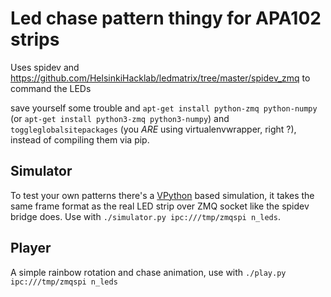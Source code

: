 # Led chase pattern thingy for APA102 strips

Uses spidev and <https://github.com/HelsinkiHacklab/ledmatrix/tree/master/spidev_zmq> to command the LEDs

save yourself some trouble and `apt-get install python-zmq python-numpy` (or `apt-get install python3-zmq python3-numpy`) 
and `toggleglobalsitepackages` (you *ARE* using virtualenvwrapper, right ?), instead of compiling them via pip.

## Simulator

To test your own patterns there's a [VPython](http://vpython.org/) based simulation, it takes the same frame format
as the real LED strip over ZMQ socket like the spidev bridge does. Use with `./simulator.py ipc:///tmp/zmqspi n_leds`.

## Player

A simple rainbow rotation and chase animation, use with `./play.py ipc:///tmp/zmqspi n_leds`
